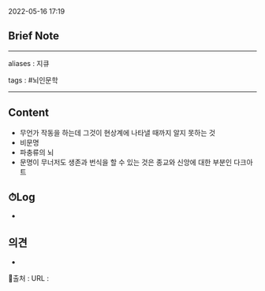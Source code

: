 2022-05-16 17:19
## Brief Note
---
aliases : 지큐

tags : #뇌인문학 

---

## Content
- 무언가 작동을 하는데 그것이 현상계에 나타낼 때까지 알지 못하는 것
- 비문명
- 파충류의 뇌
- 문명이 무너저도 생존과 번식을 할 수 있는 것은 종교와 신앙에 대한 부분인 다크아트

## ⏱Log
-

## 의견
-


📙출처 :
URL :